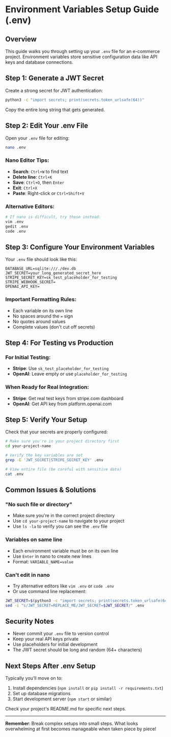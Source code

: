 # Environment Variables Setup Guide (.env)

## Overview
This guide walks you through setting up your `.env` file for an e-commerce project. Environment variables store sensitive configuration data like API keys and database connections.

## Step 1: Generate a JWT Secret

Create a strong secret for JWT authentication:

```bash
python3 -c "import secrets; print(secrets.token_urlsafe(64))"
```

Copy the entire long string that gets generated.

## Step 2: Edit Your .env File

Open your `.env` file for editing:

```bash
nano .env
```

### Nano Editor Tips:
- **Search**: `Ctrl+W` to find text
- **Delete line**: `Ctrl+K`
- **Save**: `Ctrl+O`, then `Enter`
- **Exit**: `Ctrl+X`
- **Paste**: Right-click or `Ctrl+Shift+V`

### Alternative Editors:
```bash
# If nano is difficult, try these instead:
vim .env
gedit .env
code .env
```

## Step 3: Configure Your Environment Variables

Your `.env` file should look like this:

```
DATABASE_URL=sqlite:///./dev.db
JWT_SECRET=your_long_generated_secret_here
STRIPE_SECRET_KEY=sk_test_placeholder_for_testing
STRIPE_WEBHOOK_SECRET=
OPENAI_API_KEY=
```

### Important Formatting Rules:
- Each variable on its own line
- No spaces around the `=` sign
- No quotes around values
- Complete values (don't cut off secrets)

## Step 4: For Testing vs Production

### For Initial Testing:
- **Stripe**: Use `sk_test_placeholder_for_testing`
- **OpenAI**: Leave empty or use `placeholder_for_testing`

### When Ready for Real Integration:
- **Stripe**: Get real test keys from stripe.com dashboard
- **OpenAI**: Get API key from platform.openai.com

## Step 5: Verify Your Setup

Check that your secrets are properly configured:

```bash
# Make sure you're in your project directory first
cd your-project-name

# Verify the key variables are set
grep -E 'JWT_SECRET|STRIPE_SECRET_KEY' .env

# View entire file (be careful with sensitive data)
cat .env
```

## Common Issues & Solutions

### "No such file or directory"
- Make sure you're in the correct project directory
- Use `cd your-project-name` to navigate to your project
- Use `ls -la` to verify you can see the `.env` file

### Variables on same line
- Each environment variable must be on its own line
- Use `Enter` in nano to create new lines
- Format: `VARIABLE_NAME=value`

### Can't edit in nano
- Try alternative editors like `vim .env` or `code .env`
- Or use command line replacement:
```bash
JWT_SECRET=$(python3 -c "import secrets; print(secrets.token_urlsafe(64))")
sed -i "s/JWT_SECRET=REPLACE_ME/JWT_SECRET=$JWT_SECRET/" .env
```

## Security Notes

- Never commit your `.env` file to version control
- Keep your real API keys private
- Use placeholders for initial development
- The JWT secret should be long and random (64+ characters)

## Next Steps After .env Setup

Typically you'll move on to:
1. Install dependencies (`npm install` or `pip install -r requirements.txt`)
2. Set up database migrations
3. Start development server (`npm start` or similar)

Check your project's README.md for specific next steps.

---

**Remember**: Break complex setups into small steps. What looks overwhelming at first becomes manageable when taken piece by piece!